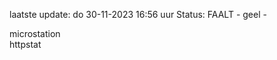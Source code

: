 laatste update: 
do 30-11-2023 16:56   uur 
Status: FAALT - geel - 
<div class="service Y">microstation</div><div class="service Y">httpstat</div>